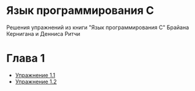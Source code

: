 # Язык программирования C
Решения упражнений из книги "Язык программирования C" Брайана Кернигана и Денниса Ритчи 

<h1>Глава 1</h1>
<ul>
  <li>
    <a href="chapter-1/ex.1.1.c">Упражнение 1.1</a>
  </li>
  <li>
    <a href="">Упражнение 1.2</a>
  </li>
</ul>

